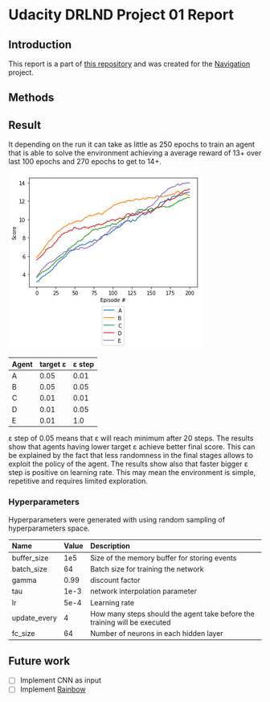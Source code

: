 # Udacity DRLND Project 01 Report

## Introduction

This report is a part of [this repository](https://github.com/rwiatr/deep-reinforcement-learning) and was created for 
the [Navigation](https://github.com/rwiatr/deep-reinforcement-learning/blob/master/navigation/README.md) project.

## Methods



## Result
It depending on the run it can take as little as 250 epochs to train an agent that is able to solve the 
environment achieving a average reward of 13+ over last 100 epochs and 270 epochs to get to 14+. 

![400 iterations averaged over 100 steps](result.png)

| Agent | target &epsilon; | &epsilon; step |
|:-------------|:-------------|:-----|
| A | 0.05 | 0.01 |
| B | 0.05 | 0.05 |
| C | 0.01 | 0.01 |
| D | 0.01 | 0.05 |
| E | 0.01 | 1.0 |

&epsilon; step of 0.05 means that &epsilon; will reach minimum after 20 steps.
The results show that agents having lower target &epsilon; achieve better final score.
This can be explained by the fact that less randomness in the final stages allows to exploit
the policy of the agent.
The results show also that faster bigger &epsilon; step is positive on learning rate.
This may mean the environment is simple, repetitive and requires limited exploration.

### Hyperparameters
Hyperparameters were generated with using random sampling of hyperparameters space.

| Name | Value | Description |
|:-------------|:-------------|:-----|
| buffer_size | 1e5 | Size of the memory buffer for storing events |
| batch_size | 64 | Batch size for training the network  |
| gamma | 0.99 | discount factor |
| tau | 1e-3 | network interpolation parameter |
| lr | 5e-4 | Learning rate |
| update_every | 4 | How many steps should the agent take before the training will be executed |
| fc_size | 64 | Number of neurons in each hidden layer |


## Future work
 - [ ] Implement CNN as input
 - [ ] Implement [Rainbow](https://arxiv.org/abs/1710.02298)
